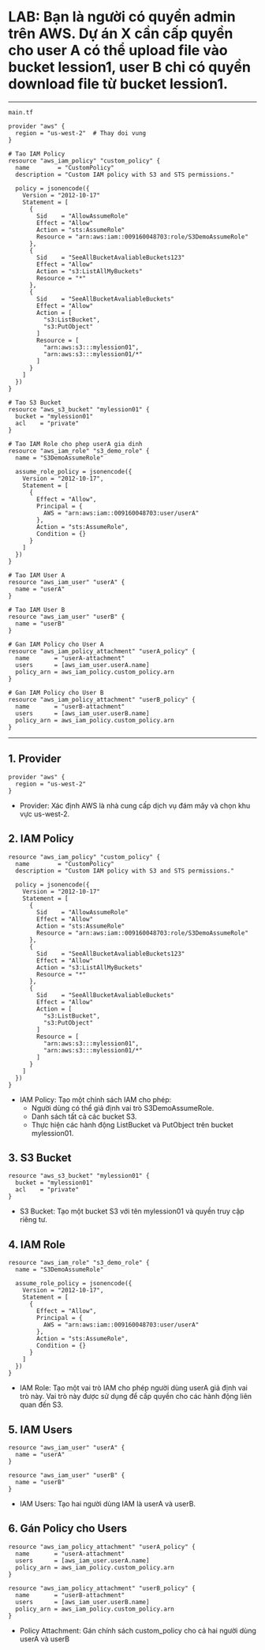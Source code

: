 # LAB: Bạn là người có quyền admin trên AWS. Dự án X cần cấp quyền cho user A có thể upload file vào bucket lession1, user B chỉ có quyền download file từ bucket lession1.
----

`main.tf`
```
provider "aws" {
  region = "us-west-2"  # Thay doi vung
}

# Tao IAM Policy
resource "aws_iam_policy" "custom_policy" {
  name        = "CustomPolicy"
  description = "Custom IAM policy with S3 and STS permissions."

  policy = jsonencode({
    Version = "2012-10-17"
    Statement = [
      {
        Sid    = "AllowAssumeRole"
        Effect = "Allow"
        Action = "sts:AssumeRole"
        Resource = "arn:aws:iam::009160048703:role/S3DemoAssumeRole"
      },
      {
        Sid    = "SeeAllBucketAvaliableBuckets123"
        Effect = "Allow"
        Action = "s3:ListAllMyBuckets"
        Resource = "*"
      },
      {
        Sid    = "SeeAllBucketAvaliableBuckets"
        Effect = "Allow"
        Action = [
          "s3:ListBucket",
          "s3:PutObject"
        ]
        Resource = [
          "arn:aws:s3:::mylession01",
          "arn:aws:s3:::mylession01/*"
        ]
      }
    ]
  })
}

# Tao S3 Bucket
resource "aws_s3_bucket" "mylession01" {
  bucket = "mylession01"
  acl    = "private"
}

# Tao IAM Role cho phep userA gia dinh
resource "aws_iam_role" "s3_demo_role" {
  name = "S3DemoAssumeRole"

  assume_role_policy = jsonencode({
    Version = "2012-10-17",
    Statement = [
      {
        Effect = "Allow",
        Principal = {
          AWS = "arn:aws:iam::009160048703:user/userA"
        },
        Action = "sts:AssumeRole",
        Condition = {}
      }
    ]
  })
}

# Tao IAM User A
resource "aws_iam_user" "userA" {
  name = "userA"
}

# Tao IAM User B
resource "aws_iam_user" "userB" {
  name = "userB"
}

# Gan IAM Policy cho User A
resource "aws_iam_policy_attachment" "userA_policy" {
  name       = "userA-attachment"
  users      = [aws_iam_user.userA.name]
  policy_arn = aws_iam_policy.custom_policy.arn
}

# Gan IAM Policy cho User B
resource "aws_iam_policy_attachment" "userB_policy" {
  name       = "userB-attachment"
  users      = [aws_iam_user.userB.name]
  policy_arn = aws_iam_policy.custom_policy.arn
}
```

-----
## 1. Provider
```
provider "aws" {
  region = "us-west-2"
}
```
- Provider: Xác định AWS là nhà cung cấp dịch vụ đám mây và chọn khu vực us-west-2.

## 2. IAM Policy
```
resource "aws_iam_policy" "custom_policy" {
  name        = "CustomPolicy"
  description = "Custom IAM policy with S3 and STS permissions."

  policy = jsonencode({
    Version = "2012-10-17"
    Statement = [
      {
        Sid    = "AllowAssumeRole"
        Effect = "Allow"
        Action = "sts:AssumeRole"
        Resource = "arn:aws:iam::009160048703:role/S3DemoAssumeRole"
      },
      {
        Sid    = "SeeAllBucketAvaliableBuckets123"
        Effect = "Allow"
        Action = "s3:ListAllMyBuckets"
        Resource = "*"
      },
      {
        Sid    = "SeeAllBucketAvaliableBuckets"
        Effect = "Allow"
        Action = [
          "s3:ListBucket",
          "s3:PutObject"
        ]
        Resource = [
          "arn:aws:s3:::mylession01",
          "arn:aws:s3:::mylession01/*"
        ]
      }
    ]
  })
}
```
- IAM Policy: Tạo một chính sách IAM cho phép:
  - Người dùng có thể giả định vai trò S3DemoAssumeRole.
  - Danh sách tất cả các bucket S3.
  - Thực hiện các hành động ListBucket và PutObject trên bucket mylession01.

## 3. S3 Bucket
```
resource "aws_s3_bucket" "mylession01" {
  bucket = "mylession01"
  acl    = "private"
}
```
- S3 Bucket: Tạo một bucket S3 với tên mylession01 và quyền truy cập riêng tư.

## 4. IAM Role
```
resource "aws_iam_role" "s3_demo_role" {
  name = "S3DemoAssumeRole"

  assume_role_policy = jsonencode({
    Version = "2012-10-17",
    Statement = [
      {
        Effect = "Allow",
        Principal = {
          AWS = "arn:aws:iam::009160048703:user/userA"
        },
        Action = "sts:AssumeRole",
        Condition = {}
      }
    ]
  })
}
```
- IAM Role: Tạo một vai trò IAM cho phép người dùng userA giả định vai trò này. Vai trò này được sử dụng để cấp quyền cho các hành động liên quan đến S3.

## 5. IAM Users
```
resource "aws_iam_user" "userA" {
  name = "userA"
}

resource "aws_iam_user" "userB" {
  name = "userB"
}
```
- IAM Users: Tạo hai người dùng IAM là userA và userB.

## 6. Gán Policy cho Users
```
resource "aws_iam_policy_attachment" "userA_policy" {
  name       = "userA-attachment"
  users      = [aws_iam_user.userA.name]
  policy_arn = aws_iam_policy.custom_policy.arn
}

resource "aws_iam_policy_attachment" "userB_policy" {
  name       = "userB-attachment"
  users      = [aws_iam_user.userB.name]
  policy_arn = aws_iam_policy.custom_policy.arn
}
```
- Policy Attachment: Gán chính sách custom_policy cho cả hai người dùng userA và userB































